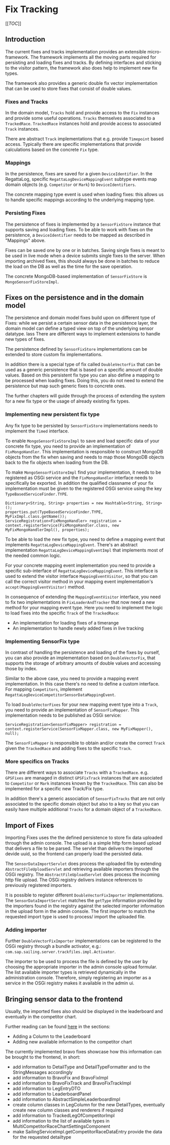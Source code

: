 # Fix Tracking

[[_TOC_]]

## Introduction

The current fixes and tracks implementation provides an extensible micro-framework. The framework implements all the moving parts required for persisting and loading fixes and tracks. By defining interfaces and sticking to the visitor pattern, the framework also does help to implement new fix types.

The framework also provides a generic double fix vector implementation that can be used to store fixes that consist of double values. 

### Fixes and Tracks

In the domain model, `Tracks` hold and provide access to the `Fix` instances and provide some useful operations. `Tracks` themselves associated to a `TrackedRace`. `TrackedRace` instances hold and provide access to associated `Track` instances.

There are abstract `Track` implementations that e.g. provide `Timepoint` based access. Typically there are specific implementations that provide calculations based on the concrete `Fix` type.

### Mappings

In the persistence, fixes are saved for a given `DeviceIdentifier`. In the RegattaLog, specific `RegattaLogDeviceMappingEvent` subtype events map domain objects (e.g. `Competitor` or `Mark`) to `DeviceIdentifiers`.

The concrete mapping type event is used when loading fixes: this allows us to handle specific mappings according to the underlying mapping type.

### Persisting Fixes

The persistence of fixes is implemented by a `SensorFixStore` instance that supports saving and loading fixes. To be able to work with fixes on the persistence, a `DeviceIdentifier` needs to be mapped as described in "Mappings" above.

Fixes can be saved one by one or in batches. Saving single fixes is meant to be used in live mode when a device submits single fixes to the server. When importing archived fixes, this should always be done in batches to reduce the load on the DB as well as the time for the save operation.

The concrete MongoDB-based implementation of `SensorFixStore` is `MongoSensorFixStoreImpl`.

## Fixes on the persistence and in the domain model

The persistence and domain model fixes build upon on different type of Fixes: 
while we persist a certain sensor data in the persistence layer, the domain model can define a typed view on top of the underlying sensor datatype.
 lass 
There are different ways to implement extensions to handle new types of fixes.

The persistence defined by `SensorFixStore` implementations can be extended to store custom fix implementations.

In addition there is a special type of fix called `DoubleVectorFix` that can be used as a generic persistence that is based on a specific amount of double values. Based on this persistent fix type you can also define a mapping to be processed when loading fixes. Doing this, you do not need to extend the persistence but map such generic fixes to concrete ones.

The further chapters will guide through the process of extending the system for a new fix type or the usage of already existing fix types.

### Implementing new persistent fix type

Any fix type to be persisted by `SensorFixStore` implementations needs to implement the `Timed` interface.

To enable `MongoSensorFixStoreImpl` to save and load specific data of your concrete fix type, you need to provide an implementation of `FixMongoHandler`. This implementation is responsible to construct MongoDB objects from the fix when saving and needs to map those MongoDB objects back to the fix objects when loading from the DB.

To make `MongoSensorFixStoreImpl` find your implementation, it needs to be registered as OSGi service and the `FixMongoHandler` interface needs to specifically be exported. In addition the qualified classname of your fix implementation must be given to the registered OSGi service using the key `TypeBasedServiceFinder.TYPE`.

    Dictionary<String, String> properties = new Hashtable<String, String>();
    properties.put(TypeBasedServiceFinder.TYPE, MyFixImpl.class.getName());
    ServiceRegistration<FixMongoHandler> registration = context.registerService(FixMongoHandler.class, new MyFixMongoHandlerImpl(), properties);

To be able to load the new fix type, you need to define a mapping event that implements `RegattaLogDeviceMappingEvent`. There's an abstract implementation `RegattaLogDeviceMappingEventImpl` that implements most of the needed common logic.

For your concrete mapping event implementation you need to provide a specific sub-interface of `RegattaLogDeviceMappingEvent`. This interface is used to extend the visitor interface `MappingEventVisitor`, so that you can call the correct visitor method in your mapping event implementation's `accept(MappingEventVisitor)` method.

In consequence of extending the `MappingEventVisitor` interface, you need to fix two implementations in `FixLoaderAndTracker` that now need a new method for your mapping event type. Here you need to implement the logic to load fixes into the specific `Track` of the `TrackedRace`:

* An implementation for loading fixes of a timerange
* An implementation to handle newly added fixes in live tracking

### Implementing SensorFix type

In contrast of handling the persistence and loading of the fixes by ourself, you can also provide an implementation based on `DoubleVectorFix`, that supports the storage of arbitrary amounts of double values and accessing those by index.

Similar to the above case, you need to provide a mapping event implementation. In this case there's no need to define a custom interface. For mapping `Competitors`, implement `RegattaLogDeviceCompetitorSensorDataMappingEvent`.

To load `DoubleVectorFixes` for your new mapping event type into a `Track`, you need to provide an implementation of `SensorFixMapper`. This implementation needs to be published as OSGi service:

    ServiceRegistration<SensorFixMapper> registration = context.registerService(SensorFixMapper.class, new MyFixMapper(), null);

The `SensorFixMapper` is responsible to obtain and/or create the correct `Track` given the `TrackedRace` and adding fixes to the specific `Track`.

### More specifics on Tracks

There are different ways to associate `Tracks` with a `TrackedRace`. e.g. `GPSFixes` are managed in distinct `GPSFixTrack` instances that are associated to `Competitor` or `Mark` instances known by the `TrackedRace`. This can also be implemented for a specific new Track/Fix type.

In addition there's a generic association of `SensorFixTracks` that are not only associated to the specific domain object but also to a key so that you can easily have multiple additional `Tracks` for a domain object of a `TrackedRace`.

## Import of Fixes

Importing Fixes uses the the defined persistence to store fix data uploaded through the admin console. The upload is a simple http form based upload that delivers a file to be parsed. The servlet than delivers the imported devide uuid, so the frontend can properly load the persisted data.

The `SensorDataImportServlet` does process the uploaded file by extending `AbstractFileUploadServlet` and retrieving available importers through the OSGi registry. The `AbstractFileUploadServlet` does process the incoming http file upload. The OSGi registry delivers instance references to previously registered importers.

It is possible to register different `DoubleVectorFixImporter` implementations. The `SensorDataImportServlet` matches the `getType` information provided by the importers found in the registry against the selected importer information in the upload form in the admin console. The first importer to match the requested import type is used to process/ import the uploaded file.


### Adding importer

Further `DoubleVectorFixImporter` implementations can be registered to the OSGi registry through a bundle activator, e.g.: `com.sap.sailing.server.trackfiles.impl.Activator`.

The importer to be used to process the file is defined by the user by choosing the appropriate importer in the admin console upload formular. 
The list available importer types is retrieved dynamically in the administration console. Therefore, simply registering an importer as a service in the OSGi registry makes it available in the admin ui.

## Bringing sensor data to the frontend

Usually, the imported fixes also should be displayed in the leaderboard and eventually in the competitor chart.

Further reading can be found [here](../../info/landscape/typical-development-scenarios.html) in the sections:

* Adding a Column to the Leaderboard
* Adding new available information to the competitor chart

The currently implemented bravo fixes showcase how this information can be brought to the frontend, in short:

* add information to DetailType and DetailTypeFormatter and to the StringMessages accordingly
* add information to BravoFix and BravoFixImpl
* add information to BravoFixTrack and BravoFixTrackImpl
* add information to LegEntryDTO 
* add information to LeaderboardPanel
* add information to AbstractSimpleLeaderboardImpl
* create column classes in LegColumn for the new DetailTypes, eventually create new column classes and renderers if required
* add information to TrackedLegOfCompetitorImpl
* add information to the list of available types in MultiCompetitorRaceChartSettingsComponent
* make SailingServiceImpl.getCompetitorRaceDataEntry provide the data for the requested detailtype


